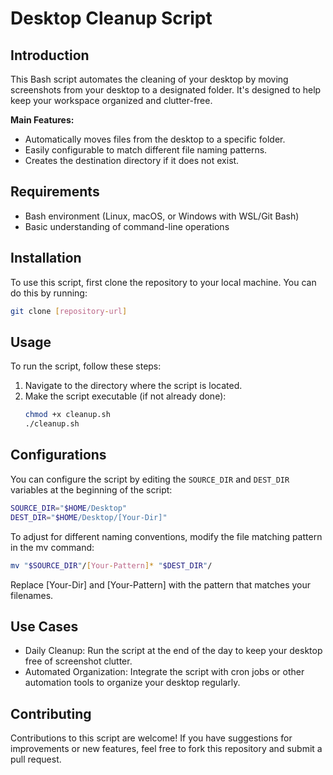 # Desktop Cleanup Script

## Introduction
This Bash script automates the cleaning of your desktop by moving screenshots from your desktop to a designated folder. It's designed to help keep your workspace organized and clutter-free.

**Main Features:**
- Automatically moves files from the desktop to a specific folder.
- Easily configurable to match different file naming patterns.
- Creates the destination directory if it does not exist.

## Requirements
- Bash environment (Linux, macOS, or Windows with WSL/Git Bash)
- Basic understanding of command-line operations

## Installation
To use this script, first clone the repository to your local machine. You can do this by running:

```bash
git clone [repository-url]
```
## Usage

To run the script, follow these steps:

1. Navigate to the directory where the script is located.
2. Make the script executable (if not already done):
   ```bash
   chmod +x cleanup.sh
   ./cleanup.sh
   ```

## Configurations

You can configure the script by editing the `SOURCE_DIR` and `DEST_DIR` variables at the beginning of the script:

```bash
SOURCE_DIR="$HOME/Desktop"
DEST_DIR="$HOME/Desktop/[Your-Dir]"
```
To adjust for different naming conventions, modify the file matching pattern in the mv command:
```bash
mv "$SOURCE_DIR"/[Your-Pattern]* "$DEST_DIR"/
```
Replace [Your-Dir] and [Your-Pattern] with the pattern that matches your filenames.

## Use Cases

- Daily Cleanup: Run the script at the end of the day to keep your desktop free of screenshot clutter.
- Automated Organization: Integrate the script with cron jobs or other automation tools to organize your desktop regularly.

## Contributing

Contributions to this script are welcome! If you have suggestions for improvements or new features, feel free to fork this repository and submit a pull request.

